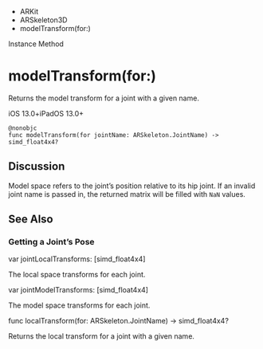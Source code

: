 

- ARKit
- ARSkeleton3D
-  modelTransform(for:) 

Instance Method

# modelTransform(for:)

Returns the model transform for a joint with a given name.

iOS 13.0+iPadOS 13.0+

``` source
@nonobjc
func modelTransform(for jointName: ARSkeleton.JointName) -> simd_float4x4?
```

## Discussion

Model space refers to the joint’s position relative to its hip joint. If an invalid joint name is passed in, the returned matrix will be filled with `NaN` values.

## See Also

### Getting a Joint’s Pose

var jointLocalTransforms: [simd_float4x4]

The local space transforms for each joint.

var jointModelTransforms: [simd_float4x4]

The model space transforms for each joint.

func localTransform(for: ARSkeleton.JointName) -> simd_float4x4?

Returns the local transform for a joint with a given name.

